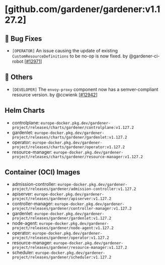 # [github.com/gardener/gardener:v1.127.2]

## 🐛 Bug Fixes
- `[OPERATOR]` An issue causing the update of existing `CustomResourceDefinitions` to be no-op is now fixed. by @gardener-ci-robot [[#12971](https://github.com/gardener/gardener/pull/12971)]

## 🏃 Others
- `[DEVELOPER]` The `envoy-proxy` component now has a semver-compliant resource version. by @ccwienk [[#12942](https://github.com/gardener/gardener/pull/12942)]


## Helm Charts
- controlplane: `europe-docker.pkg.dev/gardener-project/releases/charts/gardener/controlplane:v1.127.2`
- gardenlet: `europe-docker.pkg.dev/gardener-project/releases/charts/gardener/gardenlet:v1.127.2`
- operator: `europe-docker.pkg.dev/gardener-project/releases/charts/gardener/operator:v1.127.2`
- resource-manager: `europe-docker.pkg.dev/gardener-project/releases/charts/gardener/resource-manager:v1.127.2`
## Container (OCI) Images
- admission-controller: `europe-docker.pkg.dev/gardener-project/releases/gardener/admission-controller:v1.127.2`
- apiserver: `europe-docker.pkg.dev/gardener-project/releases/gardener/apiserver:v1.127.2`
- controller-manager: `europe-docker.pkg.dev/gardener-project/releases/gardener/controller-manager:v1.127.2`
- gardenlet: `europe-docker.pkg.dev/gardener-project/releases/gardener/gardenlet:v1.127.2`
- node-agent: `europe-docker.pkg.dev/gardener-project/releases/gardener/node-agent:v1.127.2`
- operator: `europe-docker.pkg.dev/gardener-project/releases/gardener/operator:v1.127.2`
- resource-manager: `europe-docker.pkg.dev/gardener-project/releases/gardener/resource-manager:v1.127.2`
- scheduler: `europe-docker.pkg.dev/gardener-project/releases/gardener/scheduler:v1.127.2`
